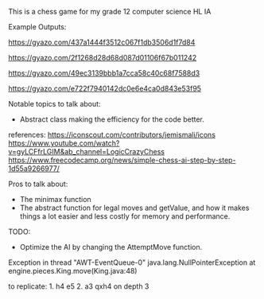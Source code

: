 This is a chess game for my grade 12 computer science HL IA

Example Outputs:

https://gyazo.com/437a1444f3512c067f1db3506d1f7d84

https://gyazo.com/2f1268d28d68d087d01106f67b011242

https://gyazo.com/49ec3139bbb1a7cca58c40c68f7588d3

https://gyazo.com/e722f7940142dc0e6e4ca0d843e53f95

Notable topics to talk about:
- Abstract class making the efficiency for the code better.

references:
https://iconscout.com/contributors/jemismali/icons
https://www.youtube.com/watch?v=gyLCFfrLGIM&ab_channel=LogicCrazyChess
https://www.freecodecamp.org/news/simple-chess-ai-step-by-step-1d55a9266977/


Pros to talk about:
- The minimax function
- The abstract function for legal moves and getValue, and how it makes things a lot easier and less costly for memory and performance.

TODO:
-  Optimize the AI by changing the AttemptMove function.

Exception in thread "AWT-EventQueue-0" java.lang.NullPointerException
	at engine.pieces.King.move(King.java:48)
	
to replicate: 1. h4 e5 2. a3 qxh4 on depth 3